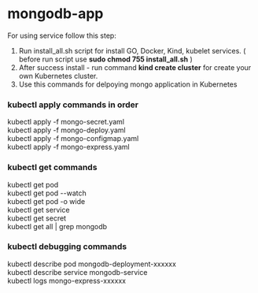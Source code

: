 # mongodb-app
For using service follow this step:
  1. Run install_all.sh script for install GO, Docker, Kind, kubelet services. ( before run script use **sudo chmod 755 install_all.sh** )
  2. After success install - run command **kind create cluster** for create your own Kubernetes cluster.
  3. Use this commands for delpoying mongo application in Kubernetes

### kubectl apply commands in order

  kubectl apply -f mongo-secret.yaml\
  kubectl apply -f mongo-deploy.yaml\
  kubectl apply -f mongo-configmap.yaml\
  kubectl apply -f mongo-express.yaml

### kubectl get commands

  kubectl get pod\
  kubectl get pod --watch\
  kubectl get pod -o wide\
  kubectl get service\
  kubectl get secret\
  kubectl get all | grep mongodb



### kubectl debugging commands

  kubectl describe pod mongodb-deployment-xxxxxx\
  kubectl describe service mongodb-service\
  kubectl logs mongo-express-xxxxxx

